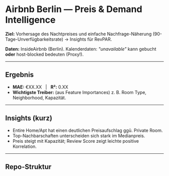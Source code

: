 # Airbnb Berlin — Preis & Demand Intelligence

**Ziel:** Vorhersage des Nachtpreises und einfache Nachfrage-Näherung (90-Tage-Unverfügbarkeitsrate) → Insights für RevPAR.

**Daten:** InsideAirbnb (Berlin). Kalenderdaten: *"unavailable"* kann gebucht **oder** host-blocked bedeuten (Proxy!).

---

## Ergebnis
- **MAE:** €XX.XX &nbsp; | &nbsp; **R²:** 0.XX  
- **Wichtigste Treiber:** (aus Feature Importances) z. B. Room Type, Neighborhood, Kapazität.

---

## Insights (kurz)
- Entire Home/Apt hat einen deutlichen Preisaufschlag ggü. Private Room.
- Top-Nachbarschaften unterscheiden sich stark im Medianpreis.
- Preis steigt mit Kapazität; Review Score zeigt leichte positive Korrelation.

---

## Repo-Struktur
